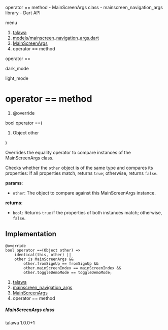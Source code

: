 




operator == method - MainScreenArgs class - mainscreen\_navigation\_args library - Dart API







menu

1. [talawa](../../index.html)
2. [models/mainscreen\_navigation\_args.dart](../../models_mainscreen_navigation_args/models_mainscreen_navigation_args-library.html)
3. [MainScreenArgs](../../models_mainscreen_navigation_args/MainScreenArgs-class.html)
4. operator == method

operator ==


dark\_mode

light\_mode




# operator == method


1. @override

bool
operator ==(

1. Object other

)

Overrides the equality operator to compare instances of the MainScreenArgs class.

Checks whether the `other` object is of the same type and compares its properties:
If all properties match, returns `true`; otherwise, returns `false`.

**params**:

* `other`: The object to compare against this MainScreenArgs instance.

**returns**:

* `bool`: Returns `true` if the properties of both instances match; otherwise, `false`.

## Implementation

```
@override
bool operator ==(Object other) =>
    identical(this, other) ||
    other is MainScreenArgs &&
        other.fromSignUp == fromSignUp &&
        other.mainScreenIndex == mainScreenIndex &&
        other.toggleDemoMode == toggleDemoMode;
```

 


1. [talawa](../../index.html)
2. [mainscreen\_navigation\_args](../../models_mainscreen_navigation_args/models_mainscreen_navigation_args-library.html)
3. [MainScreenArgs](../../models_mainscreen_navigation_args/MainScreenArgs-class.html)
4. operator == method

##### MainScreenArgs class





talawa
1.0.0+1






